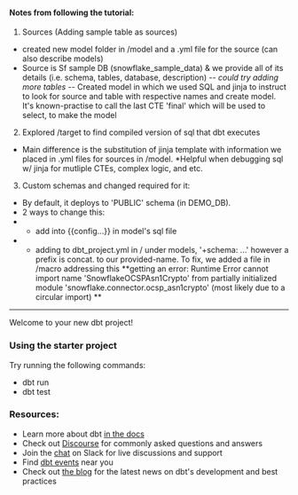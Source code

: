 #### Notes from following the tutorial:
1. Sources (Adding sample table as sources)
- created new model folder in /model and a .yml file for the source (can also describe models)
- Source is Sf sample DB (snowflake_sample_data) & we provide all of its details (i.e. schema, tables, database, description) -- *could try adding more tables*
 -- Created model in which we used SQL and jinja to instruct to look for source and table with respective names and create model. It's known-practise to call the last CTE 'final' which will be used to select, to make the model
2. Explored /target to find compiled version of sql that dbt executes
- Main difference is the substitution of jinja template with information we placed in .yml files for sources in /model. *Helpful when debugging sql w/ jinja for mutliple CTEs, complex logic, and etc.
3. Custom schemas and changed required for it:
- By default, it deploys to 'PUBLIC' schema (in DEMO_DB).
- 2 ways to change this:
- - add into {{config...}} in model's sql file 
- - adding to dbt_project.yml in / under models, '+schema: ...' however a prefix is concat. to our provided-name. To fix, we added a file in /macro addressing this
 **getting an error: 
 Runtime Error cannot import name 'SnowflakeOCSPAsn1Crypto' from partially initialized module 'snowflake.connector.ocsp_asn1crypto' (most likely due to a circular import) **

------------

Welcome to your new dbt project!

### Using the starter project

Try running the following commands:
- dbt run
- dbt test


### Resources:
- Learn more about dbt [in the docs](https://docs.getdbt.com/docs/introduction)
- Check out [Discourse](https://discourse.getdbt.com/) for commonly asked questions and answers
- Join the [chat](https://community.getdbt.com/) on Slack for live discussions and support
- Find [dbt events](https://events.getdbt.com) near you
- Check out [the blog](https://blog.getdbt.com/) for the latest news on dbt's development and best practices